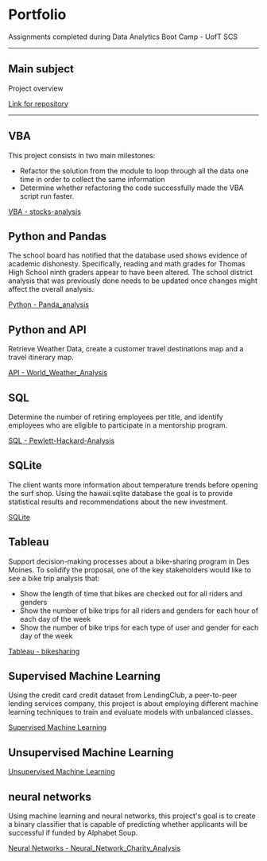 # Portfolio
Assignments completed during Data Analytics Boot Camp - UofT SCS

-----

## Main subject  

Project overview 

[Link for repository](https://github.com/GabrielaTuma) 

-----

## VBA

This project consists in two main milestones: 
- Refactor the solution from the module to loop through all the data one time in order to collect the same information 
- Determine whether refactoring the code successfully made the VBA script run faster.

[VBA - stocks-analysis](https://github.com/GabrielaTuma/stocks-analysis)



## Python and Pandas

The school board has notified that the database used shows evidence of academic dishonesty. Specifically, reading and math grades for Thomas High School ninth graders appear to have been altered. The school district analysis that was previously done needs to be updated once changes might affect the overall analysis.

[Python - Panda_analysis](https://github.com/GabrielaTuma/Panda_analysis)



## Python and API 

Retrieve Weather Data, create a customer travel destinations map and a travel itinerary map.

[API - World_Weather_Analysis](https://github.com/GabrielaTuma/World_Weather_Analysis)



## SQL 

Determine the number of retiring employees per title, and identify employees who are eligible to participate in a mentorship program.

[SQL - Pewlett-Hackard-Analysis](https://github.com/GabrielaTuma/Pewlett-Hackard-Analysis)



## SQLite 

The client wants more information about temperature trends before opening the surf shop. Using the hawaii.sqlite database the goal is to provide statistical results and recommendations about the new investment.

[SQLite](https://github.com/GabrielaTuma/surfs_up)



## Tableau

Support decision-making processes about a bike-sharing program in Des Moines. To solidify the proposal, one of the key stakeholders would like to see a bike trip analysis that:
- Show the length of time that bikes are checked out for all riders and genders
- Show the number of bike trips for all riders and genders for each hour of each day of the week
- Show the number of bike trips for each type of user and gender for each day of the week

[Tableau - bikesharing](https://github.com/GabrielaTuma/bikesharing)



## Supervised Machine Learning

Using the credit card credit dataset from LendingClub, a peer-to-peer lending services company, this project is about employing different machine learning techniques to train and evaluate models with unbalanced classes.

[Supervised Machine Learning](https://github.com/GabrielaTuma/Credit_Risk_Analysis)



## Unsupervised Machine Learning

[Unsupervised Machine Learning](https://github.com/GabrielaTuma/Cryptocurrencies)



## neural networks

Using machine learning and neural networks, this project's goal is to create a binary classifier that is capable of predicting whether applicants will be successful if funded by Alphabet Soup.

[Neural Networks - Neural_Network_Charity_Analysis](https://github.com/GabrielaTuma/Neural_Network_Charity_Analysis)

